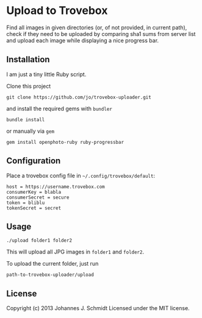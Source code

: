 Upload to Trovebox
==================

Find all images in given directories (or, of not provided, in current path),
check if they need to be uploaded by comparing sha1 sums from server list
and upload each image while displaying a nice progress bar.

## Installation

I am just a tiny little Ruby script.

Clone this project

    git clone https://github.com/jo/trovebox-uploader.git

and install the required gems with `bundler`

    bundle install

or manually via `gem`

    gem install openphoto-ruby ruby-progressbar

## Configuration

Place a trovebox config file in `~/.config/trovebox/default`:

    host = https://username.trovebox.com
    consumerKey = blabla
    consumerSecret = secure
    token = bliblu
    tokenSecret = secret

## Usage

    ./upload folder1 folder2

This will upload all JPG images in `folder1` and `folder2`.

To upload the current folder, just run

    path-to-trovebox-uploader/upload

## License

Copyright (c) 2013 Johannes J. Schmidt
Licensed under the MIT license.
